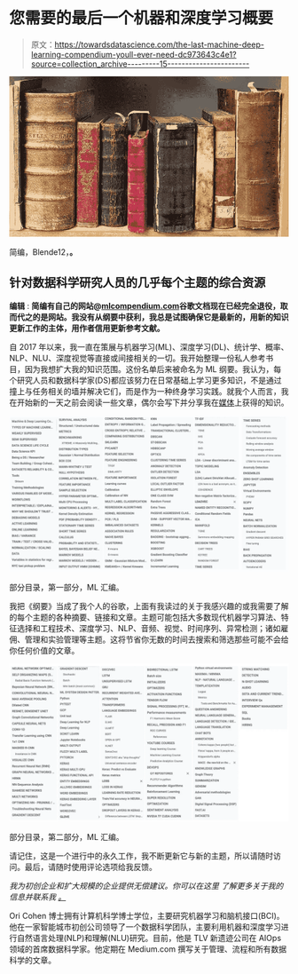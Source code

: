 # 您需要的最后一个机器和深度学习概要

> 原文：<https://towardsdatascience.com/the-last-machine-deep-learning-compendium-youll-ever-need-dc973643c4e1?source=collection_archive---------15----------------------->

![](img/7fd76b7a332474d93c868c34d0dcae82.png)

简编，Blende12，**。**

## 针对数据科学研究人员的几乎每个主题的综合资源

**编辑** : **简编有自己的网站@**[**mlcompendium.com**](https://www.mlcompendium.com/)**谷歌文档现在已经完全退役，取而代之的是网站。我没有从纲要中获利，我总是试图确保它是最新的，用新的知识更新工作的主体，用作者信用更新参考文献。**

自 2017 年以来，我一直在策展与机器学习(ML)、深度学习(DL)、统计学、概率、NLP、NLU、深度视觉等直接或间接相关的一切。我开始整理一份私人参考书目，因为我想扩大我的知识范围。这份名单后来被命名为 ML 纲要。我认为，每个研究人员和数据科学家(DS)都应该努力在日常基础上学习更多知识，不是通过撞上与任务相关的墙并解决它们，而是作为一种终身学习实践。就我个人而言，我在开始新的一天之前会阅读一些文章，偶尔会写下并分享我在[媒体](https://medium.com/@cohenori)上获得的知识。

![](img/f478d07a13c016b66f28e949b00f3cdc.png)

部分目录，第一部分，ML 汇编。

我把《纲要》当成了我个人的谷歌，上面有我读过的关于我感兴趣的或我需要了解的每个主题的各种摘要、链接和文章。主题可能包括大多数现代机器学习算法、特征选择和工程技术、深度学习、NLP、音频、视觉、时间序列、异常检测；诸如雇佣、管理和实验管理等主题。这将节省你无数的时间去搜索和筛选那些可能不会给你任何价值的文章。

![](img/afae250e5c89d9d77702e092690a210b.png)

部分目录，第二部分，ML 汇编。

请记住，这是一个进行中的永久工作，我不断更新它与新的主题，所以请随时访问。最后，请随时使用评论选项给我反馈。

*我为初创企业和扩大规模的企业提供无偿建议。你可以在这里* *了解更多关于我的信息并联系我* [*。*](https://medium.com/@cohenori)

Ori Cohen 博士拥有计算机科学博士学位，主要研究机器学习和脑机接口(BCI)。他在一家智能城市初创公司领导了一个数据科学团队，主要利用机器和深度学习进行自然语言处理(NLP)和理解(NLU)研究。目前，他是 TLV 新遗迹公司在 AIOps 领域的首席数据科学家。他定期在 Medium.com 撰写关于管理、流程和所有数据科学的文章。